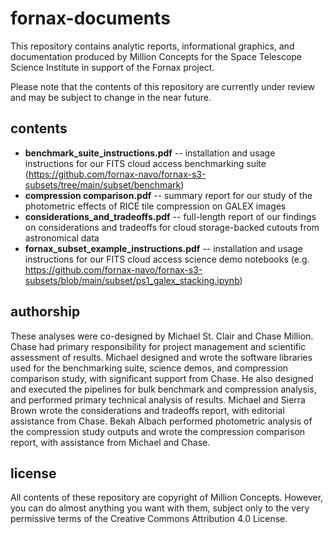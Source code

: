 # fornax-documents

This repository contains analytic reports, informational graphics, and documentation produced by Million Concepts for the Space Telescope Science Institute in support of the Fornax project.

Please note that the contents of this repository are currently under review and may be subject to change in the near future.

## contents
* **benchmark_suite_instructions.pdf** -- installation and usage instructions for our FITS cloud access benchmarking suite (https://github.com/fornax-navo/fornax-s3-subsets/tree/main/subset/benchmark)
* **compression comparison.pdf** -- summary report for our study of the photometric effects of RICE tile compression on GALEX images
* **considerations_and_tradeoffs.pdf** -- full-length report of our findings on considerations and tradeoffs for cloud storage-backed cutouts from astronomical data
* **fornax_subset_example_instructions.pdf** -- installation and usage instructions for our FITS cloud access science demo notebooks (e.g. https://github.com/fornax-navo/fornax-s3-subsets/blob/main/subset/ps1_galex_stacking.ipynb)

## authorship
These analyses were co-designed by Michael St. Clair and Chase Million. Chase had primary responsibility for project management and scientific assessment of results. Michael designed and wrote the software libraries used for the benchmarking suite, science demos, and compression comparison study, with significant support from Chase. He also designed and executed the pipelines for bulk benchmark and compression analysis, and performed primary technical analysis of results. Michael and Sierra Brown wrote the considerations and tradeoffs report, with editorial assistance from Chase. Bekah Albach performed photometric analysis of the compression study outputs and wrote the compression comparison report, with assistance from Michael and Chase.

## license
All contents of these repository are copyright of Million Concepts. However, you can do almost anything you want with them, subject only to the very permissive terms of the Creative Commons Attribution 4.0 License.
